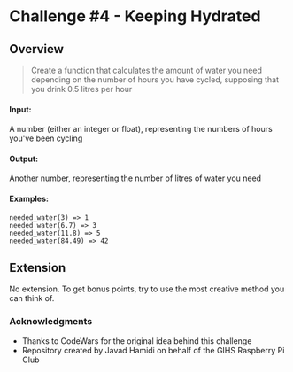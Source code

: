 # Challenge #4 - Keeping Hydrated

## Overview
> Create a function that calculates the amount of water you need depending on the number of hours you have cycled, supposing that you drink 0.5 litres per hour

#### Input:
A number (either an integer or float), representing the numbers of hours you've been cycling

#### Output:
Another number, representing the number of litres of water you need

#### Examples:
```
needed_water(3) => 1
needed_water(6.7) => 3
needed_water(11.8) => 5
needed_water(84.49) => 42
```

## Extension
No extension. To get bonus points, try to use the most creative method you can think of.

### Acknowledgments
* Thanks to CodeWars for the original idea behind this challenge
* Repository created by Javad Hamidi on behalf of the GIHS Raspberry Pi Club
